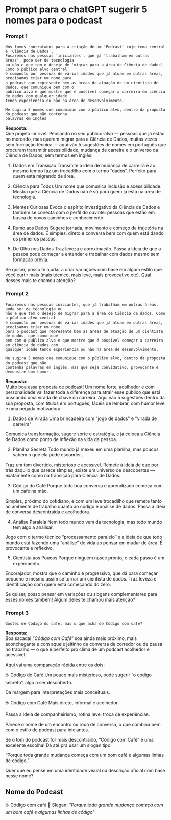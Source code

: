 # Prompt para o chatGPT sugerir 5 nomes para o podcast

### Prompt 1

```prompt
Nós fomos contratados para a criação de um 'Podcast' cujo tema central é 'Ciência de Dados'. 
Focaremos nas pessoas 'iniciantes', que já 'trabalham em outras áreas', pode ser de tecnologia
ou não e que tem o desejo de 'migrar para a área de Ciência de dados'. Como o público alvo central
é composto por pessoas de várias idades que já atuam em outras áreas, precisamos criar um nome para
o podcast que represente bem as áreas de atuação de um cientista de dados, que comunique bem com o
público alvo e que mostre que é possível começar a carreira em ciência de dados com qualquer idade
tendo experiência ou não na área de desenvolvimento. 

Me sugira 5 nomes que comunique com o público alvo, dentro da proposta do podcast que não contenha
palavras em inglês
```

**Resposta**:<br>
Que projeto incrível! Pensando no seu público-alvo — pessoas que já estão no mercado, mas querem migrar para a Ciência de Dados, muitas vezes sem formação técnica — aqui vão 5 sugestões de nomes em português que procuram transmitir acessibilidade, mudança de carreira e o universo da Ciência de Dados, sem termos em inglês:

1. Dados em Transição
Transmite a ideia de mudança de carreira e ao mesmo tempo faz um trocadilho com o termo “dados”. Perfeito para quem está migrando de área.

2. Ciência para Todos
Um nome que comunica inclusão e acessibilidade. Mostra que a Ciência de Dados não é só para quem já está na área de tecnologia.

3. Mentes Curiosas
Evoca o espírito investigativo da Ciência de Dados e também se conecta com o perfil do ouvinte: pessoas que estão em busca de novos caminhos e conhecimento.

4. Rumo aos Dados
Sugere jornada, movimento e começo de trajetória na área de dados. É simples, direto e conversa bem com quem está dando os primeiros passos.

5. De Olho nos Dados
Traz leveza e aproximação. Passa a ideia de que a pessoa pode começar a entender e trabalhar com dados mesmo sem formação prévia.

Se quiser, posso te ajudar a criar variações com base em algum estilo que você curtir mais (mais técnico, mais leve, mais provocativo etc). Qual desses mais te chamou atenção?

### Prompt 2

```Nós fomos contratados para a criação de um Podcast cujo tema central é Ciência de Dados.
Focaremos nas pessoas iniciantes, que já trabalham em outras áreas, pode ser de tecnologia ou
não e que tem o desejo de migrar para a área de Ciência de dados. Como o público alvo central
é composto por pessoas de várias idades que já atuam em outras áreas, precisamos criar um nome
para o podcast que represente bem as áreas de atuação de um cientista de dados, que comunique
bem com o público alvo e que mostre que é possível começar a carreira em ciência de dados com
qualquer idade tendo experiência ou não na área de desenvolvimento. 

Me sugira 5 nomes que comunique com o público alvo, dentro da proposta do podcast que não
contenha palavras em inglês, mas que seja convidativo, provocante e demonstre bom humor.
```

**Resposta**:<br>
Muito boa essa proposta de podcast! Um nome forte, acolhedor e com personalidade vai fazer toda a diferença para atrair esse público que está buscando uma virada de chave na carreira. Aqui vão 5 sugestões dentro da sua proposta, com títulos em português, fáceis de lembrar, com humor leve e uma pegada motivadora:

1. Dados de Virada
Uma brincadeira com "jogo de dados" e "virada de carreira"

Comunica transformação, sugere sorte e estratégia, e já coloca a Ciência de Dados como ponto de inflexão na vida da pessoa.

2. Planilha Secreta
Todo mundo já mexeu em uma planilha, mas poucos sabem o que ela pode esconder...

Traz um tom divertido, misterioso e acessível. Remete à ideia de que por trás daquilo que parece simples, existe um universo de descobertas — exatamente como na transição para Ciência de Dados.

3. Código do Café
Porque toda boa conversa e aprendizado começa com um café na mão.

Simples, próximo do cotidiano, e com um leve trocadilho que remete tanto ao ambiente de trabalho quanto ao código e análise de dados. Passa a ideia de conversa descontraída e acolhedora.

4. Análise Paralela
Nem todo mundo vem da tecnologia, mas todo mundo tem algo a analisar.

Jogo com o termo técnico “processamento paralelo” e a ideia de que todo mundo está fazendo uma “análise” de vida ao pensar em mudar de área. É provocante e reflexivo.

5. Cientista aos Poucos
Porque ninguém nasce pronto, e cada passo é um experimento.

Encorajador, mostra que o caminho é progressivo, que dá para começar pequeno e mesmo assim se tornar um cientista de dados. Traz leveza e identificação com quem está começando do zero.

Se quiser, posso pensar em variações ou slogans complementares para esses nomes também! Algum deles te chamou mais atenção?

### Prompt 3

```prompt
Gostei de Código do café, mas o que acha de Código com café?
```

**Resposta:**<br>
Boa sacada! “_Código com Café_” soa ainda mais próximo, mais aconchegante e com aquele jeitinho de conversa de corredor ou de pausa no trabalho — o que é perfeito pro clima de um podcast acolhedor e acessível.

Aqui vai uma comparação rápida entre os dois:

☕ Código do Café
Um pouco mais misterioso, pode sugerir “o código secreto”, algo a ser descoberto.

Dá margem para interpretações mais conceituais.

☕ Código com Café
Mais direto, informal e acolhedor.

Passa a ideia de companheirismo, rotina leve, troca de experiências.

Parece o nome de um encontro ou roda de conversa, o que combina bem com o estilo de podcast para iniciantes.

Se o tom do podcast for mais descontraído, “Código com Café” é uma excelente escolha! Dá até pra usar um slogan tipo:

“Porque toda grande mudança começa com um bom café e algumas linhas de código.”

Quer que eu pense em uma identidade visual ou descrição oficial com base nesse nome?

## Nome do Podcast

☕ Código com café
📣 Slogan: _"Porque toda grande mudança começa com um bom café e algumas linhas de código"_
